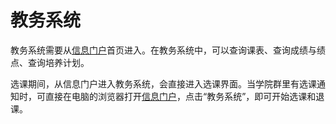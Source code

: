 # 教务系统

教务系统需要从[信息门户](湖南农业大学信息门户)首页进入。在教务系统中，可以查询课表、查询成绩与绩点、查询培养计划。

选课期间，从信息门户进入教务系统，会直接进入选课界面。当学院群里有选课通知时，可直接在电脑的浏览器打开[信息门户](湖南农业大学信息门户)，点击“教务系统”，即可开始选课和退课。